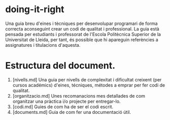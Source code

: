 # doing-it-right

Una guia breu d'eines i tècniques per desenvolupar programari de forma
correcta aconseguint crear un codi de qualitat i professional. La guia està
pensada per estudiants i professorat de l'Escola Politècnica Superior de la
Universitat de Lleida, per tant, és possible que hi apareguin referències a
assignatures i titulacions d'aquesta.

# Estructura del document.

1. [nivells.md] Una guia per nivells de complexitat i dificultat creixent (per cursos académics) d'eines, técniques, métodes a emprar per fer codi de qualitat.
1. [organitzacio.md] Unes recomanacions mes detallades de com organitzar una pràctica i/o projecte per entregar-lo.
1. [codi.md] Guies de com ha de ser el codi escrit.
1. [documents.md] Guia de com fer una documentació útil.
